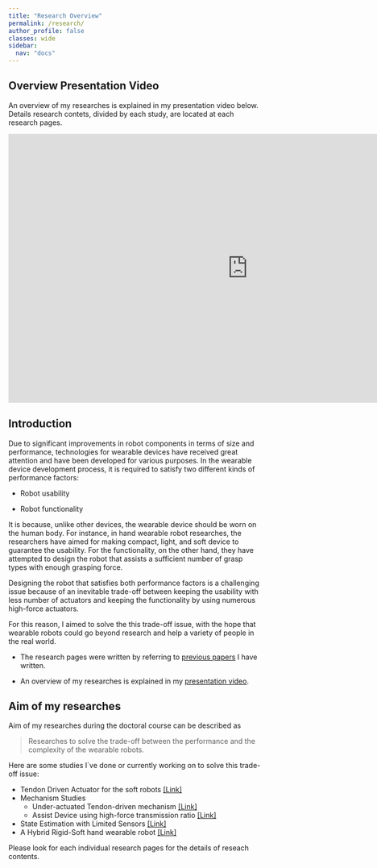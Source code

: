 ```yaml
---
title: "Research Overview"
permalink: /research/
author_profile: false
classes: wide
sidebar:
  nav: "docs"
---
```


**Overview Presentation Video**
---

An overview of my researches is explained in my presentation video below. Details research contets, divided by each study, are located at each research pages.

<iframe width="950" height="534" src="https://www.youtube.com/embed/IMUZDQrXGGo" title="YouTube video player" frameborder="0" allow="accelerometer; autoplay; clipboard-write; encrypted-media; gyroscope; picture-in-picture" allowfullscreen></iframe>

**Introduction**
---

Due to significant improvements in robot components in terms of size and performance, technologies for wearable devices have received great attention and have been developed for various purposes. In the wearable device development process, it is required to satisfy two different kinds of performance factors:

- Robot usability

- Robot functionality

It is because, unlike other devices, the wearable device should be worn on the human body. For instance, in hand wearable robot researches, the researchers have aimed for making compact, light, and soft device to guarantee the usability. For the functionality, on the other hand, they have attempted to design the robot that assists a sufficient number of grasp types with enough grasping force. 

Designing the robot that satisfies both performance factors is a challenging issue because of an inevitable trade-off between keeping the usability with less number of actuators and keeping the functionality by using numerous high-force actuators. 

For this reason, I aimed to solve the this trade-off issue, with the hope that wearable robots could go beyond research and help a variety of people in the real world. 

* The research pages were written by referring to [previous papers][publication] I have written.

* An overview of my researches is explained in my [presentation video][video_link].

**Aim of my researches**
---
Aim of my researches during the doctoral course can be described as 

 > Researches to solve the trade-off between the performance and the complexity of the wearable robots.

Here are some studies I`ve done or currently working on to solve this trade-off issue:

- Tendon Driven Actuator for the soft robots [[Link]][TendonDrivenActuator] 
- Mechanism Studies
  - Under-actuated Tendon-driven mechanism [[Link]][UATDM]
  - Assist Device using high-force transmission ratio [[Link]][GRIPIT]
- State Estimation with Limited Sensors [[Link]][EXOIndex]
- A Hybrid Rigid-Soft hand wearable robot [[Link]][EXOShell]

Please look for each individual research pages for the details of reseach contents. 

[publication]: /publications/
[video_link]: /research/#overview-presentation-video
[TendonDrivenActuator]: /research/actuator
[UATDM]: /research/tdm
[GRIPIT]: /research/gripit
[EXOIndex]: /research/exogloveindex
[EXOShell]: /research/exogloveshell
